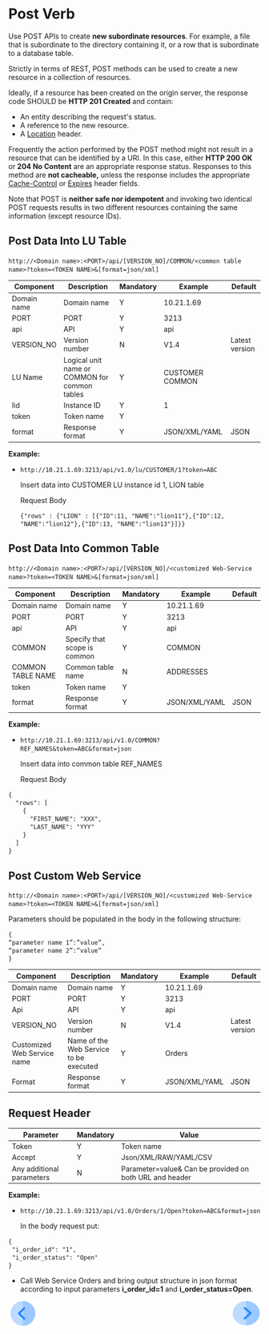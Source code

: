 # Post Verb

Use POST APIs to create **new subordinate resources**. For example, a file that is subordinate to the directory containing it, or a row  that is subordinate to a database table. 

Strictly in terms of REST, POST methods can be used to create a new resource in a collection of resources.

Ideally, if a resource has been created on the origin server, the response code SHOULD be **HTTP 201 Created** and contain:
- An entity describing the request's status.
- A reference to the new resource.
- A [Location](https://en.wikipedia.org/wiki/HTTP_location) header.

Frequently the action performed by the POST method might not result in a resource that can be identified by a URI. In this case, either **HTTP 200 OK** or **204 No Content** are an appropriate response status. Responses to this method are **not cacheable,** unless the response includes the appropriate [Cache-Control](https://en.wikipedia.org/wiki/Web_cache#Cache_control) or [Expires](https://www.w3.org/Protocols/rfc2616/rfc2616-sec14.html) header fields.

Note that POST is **neither safe nor idempotent** and invoking two identical POST requests results in two different resources containing the same information (except resource IDs).

## Post Data Into LU Table

<p><code>http://&lt;Domain name&gt;:&lt;PORT&gt;/api/[VERSION_NO]/COMMON/&lt;common table name&gt;?token=&lt;TOKEN NAME&gt;&amp;[format=json/xml]</code></p>

| **Component**   | **Description**                                    | **Mandatory** | **Example**          | **Default**        |
| --------------- | -------------------------------------------------- | ------------- | -------------------- | ------------------ |
| Domain name     | Domain name                                        | Y             | 10.21.1.69           |                    |
| PORT            | PORT                                               | Y             | 3213                 |                    |
| api             | API                                                | Y             | api                  |                    |
| VERSION_NO      | Version number                                     | N             | V1.4                 | Latest version     |
| LU Name         | Logical unit name or COMMON for common  tables     | Y             | CUSTOMER  COMMON     |                    |
| Iid             | Instance ID                                        | Y             | 1                    |                    |
| token           | Token name                                         | Y             |                      |                    |
| format          | Response format                                    | Y             | JSON/XML/YAML        | JSON               |

 **Example:**

- `http://10.21.1.69:3213/api/v1.0/lu/CUSTOMER/1?token=ABC`

  Insert data into CUSTOMER LU instance id 1, LION table

  Request Body

  ```                     
  {"rows" : {"LION" : [{"ID":11, "NAME":"lion11"},{"ID":12, "NAME":"lion12"},{"ID":13, "NAME":"lion13"}]}}
  ```


##  Post Data Into Common Table

<p><code>http://&lt;Domain name&gt;:&lt;PORT&gt;/api/[VERSION_NO]/&lt;customized Web-Service name&gt;?token=&lt;TOKEN NAME&gt;&amp;[format=json/xml]</code></p>

| **Component**     | **Description**                                  | **Mandatory** | **Example**          | **Default**        |
| ----------------- | ------------------------------------------------ | ------------- | -------------------- | ------------------ |
| Domain name       | Domain name                                      | Y             | 10.21.1.69           |                    |
| PORT              | PORT                                             | Y             | 3213                 |                    |
| api               | API                                              | Y             | api                  |                    |
| COMMON            | Specify that scope is common                     | Y             | COMMON               |                    |
| COMMON TABLE NAME | Common table name                                | N             | ADDRESSES            |                    |
| token             | Token name                                       | Y             |                      |                    |
| format            | Response format                                  | Y             | JSON/XML/YAML        | JSON               |


**Example:**

- `http://10.21.1.69:3213/api/v1.0/COMMON?REF_NAMES&token=ABC&format=json`

  Insert data into common table REF_NAMES

  Request Body
```
{
  "rows": [
    {
      "FIRST_NAME": "XXX",
      "LAST_NAME": "YYY"
    }
  ]
}
```
##  Post Custom Web Service 

<p><code>http://&lt;Domain name&gt;:&lt;PORT&gt;/api/[VERSION_NO]/&lt;customized Web-Service name&gt;?token=&lt;TOKEN NAME&gt;&amp;[format=json/xml]</code></p>

Parameters should be populated in the body in the following structure:

```
{
“parameter name 1”:”value”,
“parameter name 2”:”value”
}
```
| **Component**               | **Description**                        | **Mandatory** | **Example**   | **Default**    |
| --------------------------- | -------------------------------------- | ------------- | ------------- | -------------- |
| Domain name                 | Domain name                            | Y             | 10.21.1.69    |                |
| PORT                        | PORT                                   | Y             | 3213          |                |
| Api                         | API                                    | Y             | api           |                |
| VERSION_NO                  | Version number                         | N             | V1.4          | Latest version |
| Customized Web Service name | Name of the Web Service to be executed | Y             | Orders        |                |
| Format                      | Response format                        | Y             | JSON/XML/YAML | JSON           |

##  Request Header

| **Parameter**              | **Mandatory** | **Value**                                                                |
| -------------------------- | ------------- | ------------------------------------------------------------------------ |
| Token                      | Y             | Token name                                                               |
| Accept                     | Y             | Json/XML/RAW/YAML/CSV                                                    |
| Any additional  parameters | N             | Parameter=value&     Can be provided on both  URL and header             |

**Example:**

- `http://10.21.1.69:3213/api/v1.0/Orders/1/Open?token=ABC&format=json`

  In the body request put:
```
{
 "i_order_id": "1",
 "i_order_status": "Open"
}
```
- Call Web Service Orders and bring output structure in json format according to input parameters **i_order_id=1** and **i_order_status=Open**.


[![Previous](/articles/images/Previous.png)](/articles/15_web_services/12_Supported_Verbs_Get.md)[<img align="right" width="60" height="54" src="/articles/images/Next.png">](/articles/15_web_services/14_Supported_Verbs_Put.md)


